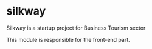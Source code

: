 # silkway
Silkway is a startup project for Business Tourism sector

This module is responsible for the front-end part.
